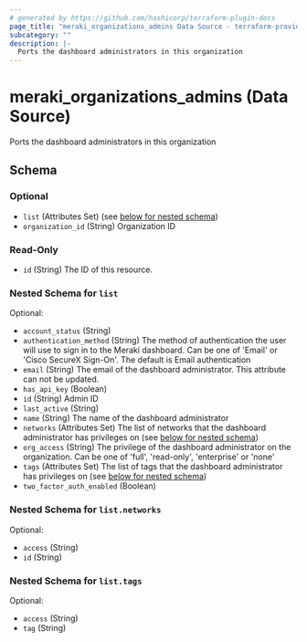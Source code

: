 ```yaml
---
# generated by https://github.com/hashicorp/terraform-plugin-docs
page_title: "meraki_organizations_admins Data Source - terraform-provider-meraki"
subcategory: ""
description: |-
  Ports the dashboard administrators in this organization
---
```


# meraki_organizations_admins (Data Source)

Ports the dashboard administrators in this organization



<!-- schema generated by tfplugindocs -->
## Schema

### Optional

- `list` (Attributes Set) (see [below for nested schema](#nestedatt--list))
- `organization_id` (String) Organization ID

### Read-Only

- `id` (String) The ID of this resource.

<a id="nestedatt--list"></a>
### Nested Schema for `list`

Optional:

- `account_status` (String)
- `authentication_method` (String) The method of authentication the user will use to sign in to the Meraki dashboard. Can be one of 'Email' or 'Cisco SecureX Sign-On'. The default is Email authentication
- `email` (String) The email of the dashboard administrator. This attribute can not be updated.
- `has_api_key` (Boolean)
- `id` (String) Admin ID
- `last_active` (String)
- `name` (String) The name of the dashboard administrator
- `networks` (Attributes Set) The list of networks that the dashboard administrator has privileges on (see [below for nested schema](#nestedatt--list--networks))
- `org_access` (String) The privilege of the dashboard administrator on the organization. Can be one of 'full', 'read-only', 'enterprise' or 'none'
- `tags` (Attributes Set) The list of tags that the dashboard administrator has privileges on (see [below for nested schema](#nestedatt--list--tags))
- `two_factor_auth_enabled` (Boolean)

<a id="nestedatt--list--networks"></a>
### Nested Schema for `list.networks`

Optional:

- `access` (String)
- `id` (String)


<a id="nestedatt--list--tags"></a>
### Nested Schema for `list.tags`

Optional:

- `access` (String)
- `tag` (String)
